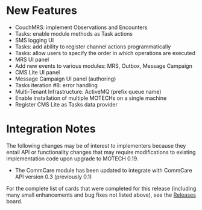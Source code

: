 # New Features #
  * CouchMRS: implement Observations and Encounters
  * Tasks: enable module methods as Task actions
  * SMS logging UI
  * Tasks: add ability to register channel actions programmatically
  * Tasks: allow users to specify the order in which operations are executed
  * MRS UI panel
  * Add new events to various modules: MRS, Outbox, Message Campaign
  * CMS Lite UI panel
  * Message Campaign UI panel (authoring)
  * Tasks iteration #8: error handling
  * Multi-Tenant Infrastructure: ActiveMQ (prefix queue name)
  * Enable installation of multiple MOTECHs on a single machine
  * Register CMS Lite as Tasks data provider

# Integration Notes #
The following changes may be of interest to implementers because they entail API or functionality changes that may require modifications to existing implementation code upon upgrade to MOTECH 0.19.
  * The CommCare module has been updated to integrate with CommCare API version 0.3 (previously 0.1)

For the complete list of cards that were completed for this release (including many small enhancements and bug fixes not listed above), see the [Releases](https://trello.com/board/releases/5087292416df848e4c001c88) board.
